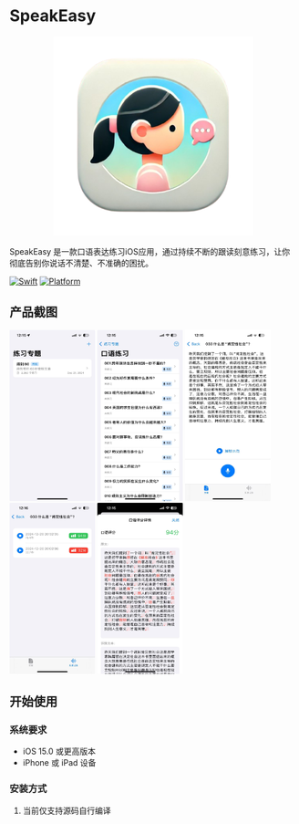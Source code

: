 # SpeakEasy
<p align="center">
<img src="icons/SpeakEasyApp.png" width="350" height="350"/>
<p>

SpeakEasy 是一款口语表达练习iOS应用，通过持续不断的跟读刻意练习，让你彻底告别你说话不清楚、不准确的困扰。


[![Swift](https://img.shields.io/badge/Swift-5.0-orange.svg)](https://swift.org)
[![Platform](https://img.shields.io/badge/Platform-iOS-lightgrey.svg)](https://www.apple.com/ios)

## 产品截图

<div>
  <img src="icons/screenshot1.jpg" alt="专题" width="150" height="300">
  <img src="icons/screenshot2.jpg" alt="题目" width="150" height="300">
  <img src="icons/screenshot3.jpg" alt="练习" width="150" height="300">
  <img src="icons/screenshot5.jpg" alt="记录" width="150" height="300">
  <img src="icons/screenshot4.jpg" alt="评分" width="150" height="300">
</div>



## 开始使用

### 系统要求
- iOS 15.0 或更高版本
- iPhone 或 iPad 设备

### 安装方式

1. 当前仅支持源码自行编译

